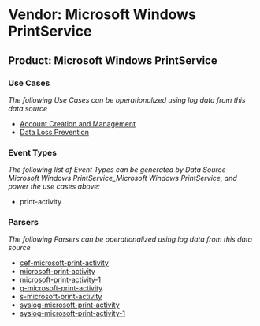 Vendor: Microsoft Windows PrintService
======================================
Product: Microsoft Windows PrintService
---------------------------------------

### Use Cases

_The following Use Cases can be operationalized using log data from this data source_

* [Account Creation and Management](usecase_account_creation_and_management.md)
* [Data Loss Prevention](usecase_data_loss_prevention.md)


### Event Types

_The following list of Event Types can be generated by Data Source Microsoft Windows PrintService_Microsoft Windows PrintService, and power the use cases above:_

- print-activity


### Parsers

_The following Parsers can be operationalized using log data from this data source_

* [cef-microsoft-print-activity](parserContent_cef-microsoft-print-activity.md)
* [microsoft-print-activity](parserContent_microsoft-print-activity.md)
* [microsoft-print-activity-1](parserContent_microsoft-print-activity-1.md)
* [q-microsoft-print-activity](parserContent_q-microsoft-print-activity.md)
* [s-microsoft-print-activity](parserContent_s-microsoft-print-activity.md)
* [syslog-microsoft-print-activity](parserContent_syslog-microsoft-print-activity.md)
* [syslog-microsoft-print-activity-1](parserContent_syslog-microsoft-print-activity-1.md)
